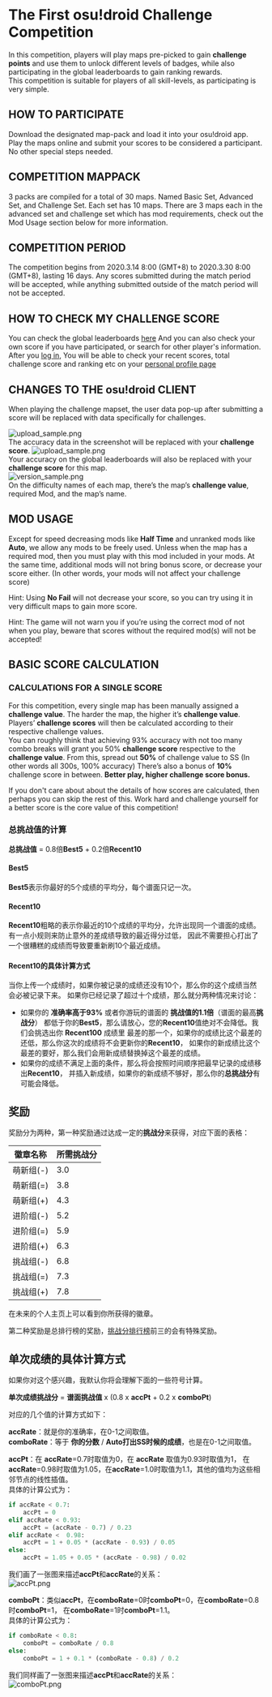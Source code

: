 # The First osu!droid Challenge Competition
In this competition, players will play maps pre-picked to gain **challenge points** and use them to unlock different levels of badges, while also participating in the global leaderboards to gain ranking rewards.  
This competition is suitable for players of all skill-levels, as participating is very simple. 

## HOW TO PARTICIPATE
Download the designated map-pack and load it into your osu!droid app. 
Play the maps online and submit your scores to be considered a participant. 
No other special steps needed. 

## COMPETITION MAPPACK
3 packs are compiled for a total of 30 maps. 
Named Basic Set, Advanced Set, and Challenge Set. Each set has 10 maps.
There are 3 maps each in the advanced set and challenge set which has mod requirements, check out the Mod Usage section below for more information.

## COMPETITION PERIOD
The competition begins from 2020.3.14 8:00 (GMT+8) to 2020.3.30 8:00 (GMT+8), lasting 16 days. 
Any scores submitted during the match period will be accepted, while anything submitted outside of the match period will not be accepted. 

## HOW TO CHECK MY CHALLENGE SCORE
You can check the global leaderboards [here](http://ops.dgsrz.com/challenge_ranking.php)
And you can also check your own score if you have participated, or search for other player's information. 
After you [log in](http://ops.dgsrz.com/user/?action=login),
You will be able to check your recent scores, total challenge score and ranking etc on your [personal profile page](http://ops.dgsrz.com/challenge_profile.php)

## CHANGES TO THE osu!droid CLIENT
When playing the challenge mapset, the user data pop-up after submitting a score will be replaced with data specifically for challenges. 

![upload_sample.png](../img/upload_sample.png)  
The accuracy data in the screenshot will be replaced with your **challenge score**.
![upload_sample.png](../img/upload_sample.png)  
Your accuracy on the global leaderboards will also be replaced with your **challenge score** for this map.   
![version_sample.png](../img/version_sample.png)  
On the difficulty names of each map, there’s the map’s **challenge value**, required Mod, and the map’s name. 

## MOD USAGE
Except for speed decreasing mods like **Half Time** and unranked mods like **Auto**, we allow any mods to be freely used.
Unless when the map has a required mod, then you must play with this mod included in your mods.
At the same time, additional mods will not bring bonus score, or decrease your score either. (In other words, your mods will not affect your challenge score)

Hint: Using **No Fail** will not decrease your score, so you can try using it in very difficult maps to gain more score.

Hint: The game will not warn you if you’re using the correct mod of not when you play, beware that scores without the required mod(s) will not be accepted! 


## BASIC SCORE CALCULATION
### CALCULATIONS FOR A SINGLE SCORE
For this competition, every single map has been manually assigned a **challenge value**. 
The harder the map, the higher it’s **challenge value**. 
Players’ **challenge scores** will then be calculated according to their respective challenge values.   
You can roughly think that achieving 93% accuracy with not too many combo breaks will grant you 50% **challenge score** respective to the **challenge value**. 
From this, spread out **50%** of challenge value to SS (In other words all 300s, 100% accuracy) 
There’s also a bonus of **10%** challenge score in between. **Better play, higher challenge score bonus.** 

If you don't care about about the details of how scores are calculated, then perhaps you can skip the rest of this. 
Work hard and challenge yourself for a better score is the core value of this competition! 

### 总挑战值的计算
**总挑战值** = 0.8倍**Best5** + 0.2倍**Recent10**
#### Best5
**Best5**表示你最好的5个成绩的平均分，每个谱面只记一次。

#### Recent10
**Recent10**粗略的表示你最近的10个成绩的平均分，允许出现同一个谱面的成绩。
有一点小规则来防止意外的差成绩导致的最近得分过低，
因此不需要担心打出了一个很糟糕的成绩而导致要重新刷10个最近成绩。

#### Recent10的具体计算方式
当你上传一个成绩时，如果你被记录的成绩还没有10个，那么你的这个成绩当然会必被记录下来。
如果你已经记录了超过十个成绩，那么就分两种情况来讨论：
* 如果你的 **准确率高于93%** 或者你游玩的谱面的 **挑战值的1.1倍**（谱面的最高**挑战分**）
都低于你的**Best5**，那么请放心，您的**Recent10**值绝对不会降低。我们会挑选出你 **Recent100** 成绩里
最差的那一个，如果你的成绩比这个最差的还低，那么你这次的成绩将不会更新你的**Recent10**，
如果你的新成绩比这个最差的要好，那么我们会用新成绩替换掉这个最差的成绩。
* 如果你的成绩不满足上面的条件，那么将会按照时间顺序把最早记录的成绩移出**Recent10**，
并插入新成绩，如果你的新成绩不够好，那么你的**总挑战分**有可能会降低。

## 奖励
奖励分为两种，第一种奖励通过达成一定的**挑战分**来获得，对应下面的表格：

| 徽章名称 | 所需挑战分 |
|-----------|-------|
|萌新组(-)   |3.0   |
|萌新组(=)   |3.8   |
|萌新组(+)   |4.3   |
|进阶组(-)   |5.2   |
|进阶组(=)   |5.9   |
|进阶组(+)   |6.3   |
|挑战组(-)   |6.8   |
|挑战组(=)   |7.3   |
|挑战组(+)   |7.8   |

在未来的个人主页上可以看到你所获得的徽章。

第二种奖励是总排行榜的奖励，[挑战分排行榜](http://ops.dgsrz.com/challenge_ranking.php)前三的会有特殊奖励。

## 单次成绩的具体计算方式
如果你对这个感兴趣，我默认你将会理解下面的一些符号计算。

**单次成绩挑战分** = **谱面挑战值** x (0.8 x **accPt** + 0.2 x **comboPt**)

对应的几个值的计算方式如下：

**accRate**：就是你的准确率，在0-1之间取值。  
**comboRate**：等于 **你的分数** / **Auto打出SS时候的成绩**，也是在0-1之间取值。

**accPt**：在 **accRate**=0.7时取值为0，在 **accRate** 取值为0.93时取值为1，
在 **accRate**=0.98时取值为1.05，在**accRate**=1.0时取值为1.1，其他的值均为这些相邻节点的线性插值。  
具体的计算公式为：
```python
if accRate < 0.7:
    accPt = 0
elif accRate < 0.93:
    accPt = (accRate - 0.7) / 0.23
elif accRate <  0.98:
    accPt = 1 + 0.05 * (accRate - 0.93) / 0.05
else:
    accPt = 1.05 + 0.05 * (accRate - 0.98) / 0.02
```
我们画了一张图来描述**accPt**和**accRate**的关系：  
![accPt.png](../img/accPt.png)

**comboPt**：类似**accPt**，在**comboRate**=0时**comboPt**=0，在**comboRate**=0.8时**comboPt**=1，
在**comboRate**=1时**comboPt**=1.1。  
具体的计算公式为：
```python
if comboRate < 0.8:
    comboPt = comboRate / 0.8
else:
    comboPt = 1 + 0.1 * (comboRate - 0.8) / 0.2
```
我们同样画了一张图来描述**accPt**和**accRate**的关系：  
![comboPt.png](../img/comboPt.png)
